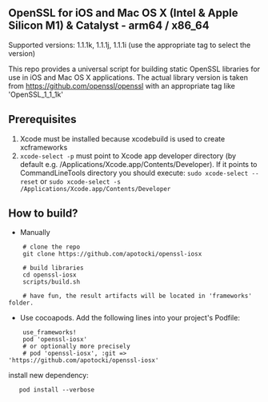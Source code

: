 ## OpenSSL for iOS and Mac OS X (Intel & Apple Silicon M1) & Catalyst - arm64 / x86_64

Supported versions: 1.1.1k, 1.1.1j, 1.1.1i (use the appropriate tag to select the version)

This repo provides a universal script for building static OpenSSL libraries for use in iOS and Mac OS X applications.
The actual library version is taken from https://github.com/openssl/openssl with an appropriate tag like 'OpenSSL_1_1_1k'

## Prerequisites
  1) Xcode must be installed because xcodebuild is used to create xcframeworks
  2) ```xcode-select -p``` must point to Xcode app developer directory (by default e.g. /Applications/Xcode.app/Contents/Developer). If it points to CommandLineTools directory you should execute:
  ```sudo xcode-select --reset``` or ```sudo xcode-select -s /Applications/Xcode.app/Contents/Developer```
 
## How to build?
 - Manually
```
    # clone the repo
    git clone https://github.com/apotocki/openssl-iosx
    
    # build libraries
    cd openssl-iosx
    scripts/build.sh

    # have fun, the result artifacts will be located in 'frameworks' folder.
```    
 - Use cocoapods. Add the following lines into your project's Podfile:
```
    use_frameworks!
    pod 'openssl-iosx'
    # or optionally more precisely
    # pod 'openssl-iosx', :git => 'https://github.com/apotocki/openssl-iosx'
```    
install new dependency:
```
   pod install --verbose
```    
